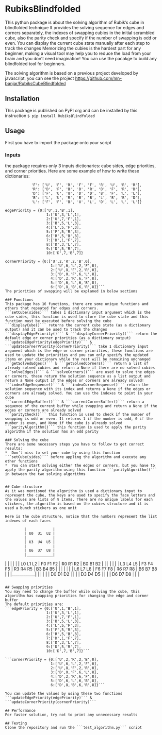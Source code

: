 # RubiksBlindfolded
This python package is about the solving algorithm of Rubik’s cube in blindfolded technique 
It provides the solving sequence for edges and corners separately, the indexes of swapping cubies in the initial scrambled cube, also the parity check and specify if the number of swapping is odd or even. You can display the current cube state manually after each step to track the changes
Memorizing the cubies is the hardest part for any beginner, making a visual tool may help you to reduce the load from your brain and you don’t need imagination!
You can use the pacakge to build any blindfolded tool for beginners.

The solving algorithm is based on a previous project developed by javascript, you can see the project https://github.com/mn-banjar/RubiksCubeBlindfolded

## Installation
This package is published on PyPI org and can be installed by this instruction 
```$ pip install RubiksBlindfolded```

## Usage
First you have to import the package onto your script 

### Inputs
the package requires only 3 inputs dictionaries: cube sides, edge priorities, and corner priorities. Here are some example of how to write these dictionaries:
```sides = {'U': ['D', 'B', 'U', 'L', 'U', 'U', 'R', 'R', 'B'],
            'F': ['U', 'F', 'R', 'F', 'F', 'R', 'U', 'R', 'R'],
            'R': ['D', 'F', 'B', 'D', 'R', 'D', 'F', 'R', 'D'],
            'D': ['F', 'U', 'U', 'D', 'D', 'B', 'F', 'L', 'L'],
            'B': ['L', 'U', 'R', 'B', 'B', 'L', 'B', 'B', 'D'],
            'L': ['F', 'F', 'B', 'U', 'L', 'D', 'L', 'L', 'L']}
			 
edgePriority = {0:['U',1,'B',1],
                   1:['U',3,'L',1],
                   2:['U',7,'F',1],
                   3:['B',5,'L',3],
                   4:['L',5,'F',3],
                   5:['F',5,'R',3],
                   6:['R',5,'B',3],
                   7:['D',1,'F',7],
                   8:['D',3,'L',7],
                   9:['D',5,'R',7],
                   10:['D',7,'B',7]}

cornerPriority = {0:['U',2,'R',2,'B',0],
                     1:['U',6,'L',2,'F',0],
                     2:['U',8,'F',2,'R',0],
                     3:['D',0,'F',6,'L',8],
                     4:['D',2,'R',6,'F',8],
                     5:['D',6,'L',6,'B',8],
                     6:['D',8,'B',6,'R',8]}```
The priorities of swapping will be explaned in below sections 

### Functions
This package has 16 functions, there are some unique functions and others that repeated for edges and corners.
```setCube(sides)``` takes 1 dictionary input argument which is the cube sides, this function is used to store the cube state and this function must be executed before solving the cube
```displayCube()``` returns the current cube state (as a dictionary output) and it can be used to track the changes 
```displayEdgePriority()``` & ```displayCornerPriority()``` return the default edge or corner priorities (as a dictionary output)
```updateEdgePriority(edgePriority)``` & ```updateCornerPriority(cornerPriority)``` take 1 dictionary input argument which is the edge or corner priorities, these functions are used to update the priorities and you can only specify the updated items on your dictionary while the rest will be remaining unchanged
```getSolvedEdges()``` & ```getSolvedCorners()``` return a list of already solved cubies and return a None if there are no solved cubies
```solveEdges()``` & ```solveCorners()``` are used to solve the edges or corners, these return the solution sequence as a list output and return a None output if the edges or corners are already solved!
```indexEdgeSequence()``` & ```indexCornerSequence()``` return the solution sequence with its index and returns a None if the edges or corners are already solved. You can use the indexes to point in your cube
```currentEdgeBuffer()``` & ```currentCornerBuffer()``` return a sequence of the current buffer while swapping and return a None if the edges or corners are already solved
```parityCheck()``` this function is used to check if the number of swapping is odd or even. It returns 1 if the number is odd, 0 if the number is even, and None if the cube is already solved
```parityAlgorithm()``` this function is used to apply the parity algorithm if the solution has an odd parity

### Solving the cube
There are some necessary steps you have to follow to get correct results:
*  Don’t miss to set your cube by using this function ```setCube(sides)``` before appling the algorithm and execute any other functions 
*  You can start solving either the edges or corners, but you have to apply the parity algorithm using this function ```parityAlgorithm()``` in between the two solving algorithms


## Cube structure
As it was mentioned the algorithm is used a dictionary input to represent the cube, the keys are used to specify the face letters and the values are lists of 9 items. There are no unique labels for each stickers, the algorithm is based on the cubies structure and it is used a bunch stickers as one unit

Here is the cube structure, notice that the numbers represent the list indexes of each faces
```
			 |            |
			 | U0  U1  U2 |
			 |            |
			 | U3  U4  U5 |
			 |            |
			 | U6  U7  U8 |
			 |____________|
|            |            |            |            |
| L0  L1  L2 | F0  F1  F2 | R0  R1  R2 | B0  B1  B2 |
|            |            |            |            |
| L3  L4  L5 | F3  F4  F5 | R3  R4  R5 | B3  B4  B5 |
|            |            |            |            |
| L6  L7  L8 | F6  F7  F8 | R6  R7  R8 | B6  B7  B8 |
|            |____________|            |            |
			 |            |
			 | D0  D1  D2 |
			 |            |
			 | D3  D4  D5 |
			 |            |
			 | D6  D7  D8 |
			 |            |
```

## Swapping priorities 
You may need to change the buffer while solving the cube, this algorithm has swapping priorities for changing the edge and corner buffer
The default priorities are:
```edgePriority = {0:['U',1,'B',1],
                   1:['U',3,'L',1],
                   2:['U',7,'F',1],
                   3:['B',5,'L',3],
                   4:['L',5,'F',3],
                   5:['F',5,'R',3],
                   6:['R',5,'B',3],
                   7:['D',1,'F',7],
                   8:['D',3,'L',7],
                   9:['D',5,'R',7],
                   10:['D',7,'B',7]}```

```cornerPriority = {0:['U',2,'R',2,'B',0],
                     1:['U',6,'L',2,'F',0],
                     2:['U',8,'F',2,'R',0],
                     3:['D',0,'F',6,'L',8],
                     4:['D',2,'R',6,'F',8],
                     5:['D',6,'L',6,'B',8],
                     6:['D',8,'B',6,'R',8]}```
					 
You can update the values by using these two functions ```updateEdgePriority(edgePriority)``` & ```updateCornerPriority(cornerPriority)``` 

## Performance
For faster solution, try not to print any unnecessary results

## Testing
Clone the repository and run the ```test_algorithm.py``` script

